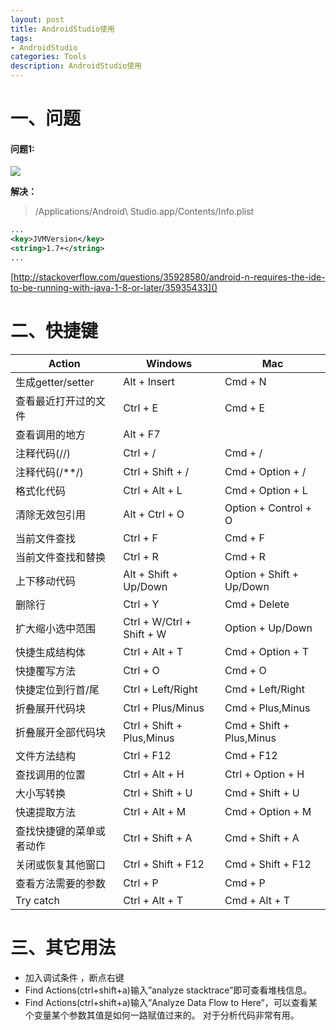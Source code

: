 ```yaml
---
layout: post
title: AndroidStudio使用
tags:
- AndroidStudio
categories: Tools
description: AndroidStudio使用
---
```


# 一、问题

#### 问题1:

![](http://i.stack.imgur.com/bj7SN.png)

**解决：**   

> /Applications/Android\ Studio.app/Contents/Info.plist

~~~ xml
... 
<key>JVMVersion</key>
<string>1.7+</string>
...
~~~

[http://stackoverflow.com/questions/35928580/android-n-requires-the-ide-to-be-running-with-java-1-8-or-later/35935433]()

# 二、快捷键

Action | Windows | Mac
-------|---------|------
生成getter/setter | Alt + Insert | Cmd + N
查看最近打开过的文件 | Ctrl + E | Cmd + E
查看调用的地方 | Alt + F7 | 
注释代码(//) | Ctrl + / | Cmd + /
注释代码(/**/) | Ctrl + Shift + / | Cmd + Option + /
格式化代码 | Ctrl + Alt + L | Cmd + Option + L
清除无效包引用 | Alt + Ctrl + O | Option + Control + O
当前文件查找 | Ctrl + F | Cmd + F
当前文件查找和替换 | Ctrl + R	 | Cmd + R
上下移动代码 | Alt + Shift + Up/Down | Option + Shift + Up/Down
删除行 | Ctrl + Y | Cmd + Delete
扩大缩小选中范围 | Ctrl + W/Ctrl + Shift + W | Option + Up/Down
快捷生成结构体 | Ctrl + Alt + T | Cmd + Option + T
快捷覆写方法 | Ctrl + O | Cmd + O
快捷定位到行首/尾 | Ctrl + Left/Right | Cmd + Left/Right
折叠展开代码块 | Ctrl + Plus/Minus | Cmd + Plus,Minus
折叠展开全部代码块 | Ctrl + Shift + Plus,Minus | Cmd + Shift + Plus,Minus
文件方法结构 | Ctrl + F12 | 	Cmd + F12
查找调用的位置 | Ctrl + Alt + H | Ctrl + Option + H
大小写转换 | Ctrl + Shift + U | Cmd + Shift + U
快速提取方法 | Ctrl + Alt + M | Cmd + Option + M
查找快捷键的菜单或者动作 | Ctrl + Shift + A | Cmd + Shift + A
关闭或恢复其他窗口 | Ctrl + Shift + F12 | Cmd + Shift + F12
查看方法需要的参数 | Ctrl + P | Cmd + P
Try catch | Ctrl + Alt + T | Cmd + Alt + T

# 三、其它用法

- 加入调试条件 ，断点右键
- Find Actions(ctrl+shift+a)输入”analyze stacktrace”即可查看堆栈信息。
- Find Actions(ctrl+shift+a)输入”Analyze Data Flow to 
Here”，可以查看某个变量某个参数其值是如何一路赋值过来的。 对于分析代码非常有用。

